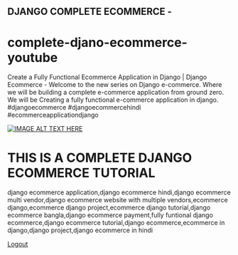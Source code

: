 
## DJANGO COMPLETE ECOMMERCE - 
# complete-djano-ecommerce-youtube
Create a Fully Functional Ecommerce Application in Django | Django Ecommerce  - Welcome to the new series on Django e-commerce. Where we will be building a complete e-commerce application from ground zero. We will be Creating a fully functional e-commerce application in django.   #djangoecommerce #djangoecommercehindi #ecommerceapplicationdjango


[![IMAGE ALT TEXT HERE](https://img.youtube.com/vi/HoTOlk79_iQ/0.jpg)](https://www.youtube.com/watch?v=HoTOlk79_iQ)



# THIS IS A COMPLETE DJANGO ECOMMERCE TUTORIAL 

django ecommerce application,django ecommerce hindi,django ecommerce multi vendor,django ecommerce website with multiple vendors,ecommerce django,ecommerce django project,ecommerce django tutorial,django ecommerce bangla,django ecommerce payment,fully funtional django ecommerce,django ecommerce tutorial,django ecommerce,ecommerce in django,django project,django ecommerce in hindi
							<div> 
										<a href="{% url 'logout' %}">Logout</a> 
									</div>